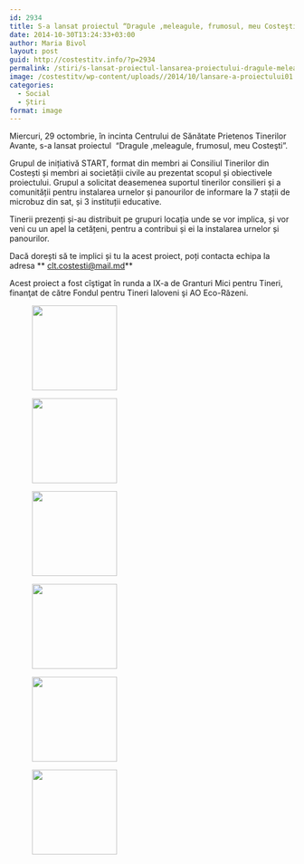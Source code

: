 ```yaml
---
id: 2934
title: S-a lansat proiectul “Dragule ,meleagule, frumosul, meu Costeşti”
date: 2014-10-30T13:24:33+03:00
author: Maria Bivol
layout: post
guid: http://costestitv.info/?p=2934
permalink: /stiri/s-lansat-proiectul-lansarea-proiectului-dragule-meleagule-frumosul-meu-costesti/
image: /costestitv/wp-content/uploads//2014/10/lansare-a-proiectului01.jpg
categories:
  - Social
  - Știri
format: image
---
```

Miercuri, 29 octombrie, în incinta Centrului de Sănătate Prietenos Tinerilor Avante, s-a lansat proiectul  “Dragule ,meleagule, frumosul, meu Costeşti”.<!--more-->

Grupul de inițiativă START, format din membri ai Consiliul Tinerilor din Costești și membri ai societății civile au prezentat scopul și obiectivele proiectului. Grupul a solicitat deasemenea suportul tinerilor consilieri și a comunității pentru instalarea urnelor și panourilor de informare la 7 stații de microbuz din sat, și 3 instituții educative.

Tinerii prezenți și-au distribuit pe grupuri locația unde se vor implica, și vor veni cu un apel la cetățeni, pentru a contribui și ei la instalarea urnelor și panourilor.

Dacă dorești să te implici și tu la acest proiect, poți contacta echipa la adresa ** <clt.costesti@mail.md>**

Acest proiect a fost cîştigat în runda a IX-a de Granturi Mici pentru Tineri, finanţat de către Fondul pentru Tineri Ialoveni şi AO Eco-Răzeni.

<div id='gallery-13' class='gallery galleryid-2934 gallery-columns-3 gallery-size-thumbnail'>
  <figure class='gallery-item'> 
  
  <div class='gallery-icon landscape'>
    <a href='http://costestitv.ddev.local/stiri/s-lansat-proiectul-lansarea-proiectului-dragule-meleagule-frumosul-meu-costesti/attachment/implicare/'><img width="150" height="150" src="http://costestitv.ddev.local/costestitv/wp-content/uploads//2014/10/implicare-150x150.jpg" class="attachment-thumbnail size-thumbnail" alt="" /></a>
  </div></figure><figure class='gallery-item'> 
  
  <div class='gallery-icon landscape'>
    <a href='http://costestitv.ddev.local/stiri/s-lansat-proiectul-lansarea-proiectului-dragule-meleagule-frumosul-meu-costesti/attachment/lansare-a-proiectului/'><img width="150" height="150" src="http://costestitv.ddev.local/costestitv/wp-content/uploads//2014/10/lansare-a-proiectului-150x150.jpg" class="attachment-thumbnail size-thumbnail" alt="" /></a>
  </div></figure><figure class='gallery-item'> 
  
  <div class='gallery-icon landscape'>
    <a href='http://costestitv.ddev.local/stiri/s-lansat-proiectul-lansarea-proiectului-dragule-meleagule-frumosul-meu-costesti/attachment/p1280511/'><img width="150" height="150" src="http://costestitv.ddev.local/costestitv/wp-content/uploads//2014/10/P1280511-150x150.jpg" class="attachment-thumbnail size-thumbnail" alt="" /></a>
  </div></figure><figure class='gallery-item'> 
  
  <div class='gallery-icon landscape'>
    <a href='http://costestitv.ddev.local/stiri/s-lansat-proiectul-lansarea-proiectului-dragule-meleagule-frumosul-meu-costesti/attachment/tineri-3/'><img width="150" height="150" src="http://costestitv.ddev.local/costestitv/wp-content/uploads//2014/10/tineri2-150x150.jpg" class="attachment-thumbnail size-thumbnail" alt="" /></a>
  </div></figure><figure class='gallery-item'> 
  
  <div class='gallery-icon landscape'>
    <a href='http://costestitv.ddev.local/stiri/s-lansat-proiectul-lansarea-proiectului-dragule-meleagule-frumosul-meu-costesti/attachment/tineri3/'><img width="150" height="150" src="http://costestitv.ddev.local/costestitv/wp-content/uploads//2014/10/tineri3-150x150.jpg" class="attachment-thumbnail size-thumbnail" alt="" /></a>
  </div></figure><figure class='gallery-item'> 
  
  <div class='gallery-icon landscape'>
    <a href='http://costestitv.ddev.local/stiri/s-lansat-proiectul-lansarea-proiectului-dragule-meleagule-frumosul-meu-costesti/attachment/tinerii-2/'><img width="150" height="150" src="http://costestitv.ddev.local/costestitv/wp-content/uploads//2014/10/tinerii1-150x150.jpg" class="attachment-thumbnail size-thumbnail" alt="" /></a>
  </div></figure>
</div>